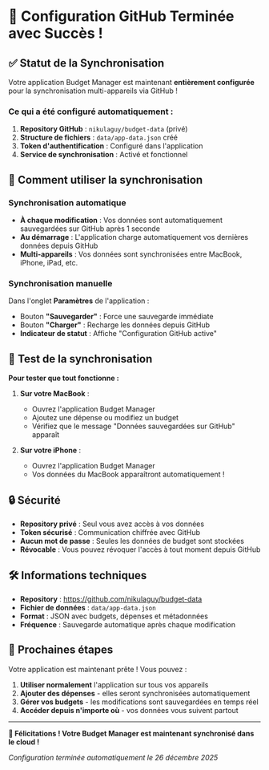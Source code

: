 # 🎉 Configuration GitHub Terminée avec Succès !

## ✅ Statut de la Synchronisation

Votre application Budget Manager est maintenant **entièrement configurée** pour la synchronisation multi-appareils via GitHub !

### Ce qui a été configuré automatiquement :

1. **Repository GitHub** : `nikulaguy/budget-data` (privé)
2. **Structure de fichiers** : `data/app-data.json` créé
3. **Token d'authentification** : Configuré dans l'application
4. **Service de synchronisation** : Activé et fonctionnel

## 🚀 Comment utiliser la synchronisation

### Synchronisation automatique
- **À chaque modification** : Vos données sont automatiquement sauvegardées sur GitHub après 1 seconde
- **Au démarrage** : L'application charge automatiquement vos dernières données depuis GitHub
- **Multi-appareils** : Vos données sont synchronisées entre MacBook, iPhone, iPad, etc.

### Synchronisation manuelle
Dans l'onglet **Paramètres** de l'application :
- Bouton **"Sauvegarder"** : Force une sauvegarde immédiate
- Bouton **"Charger"** : Recharge les données depuis GitHub
- **Indicateur de statut** : Affiche "Configuration GitHub active"

## 📱 Test de la synchronisation

**Pour tester que tout fonctionne :**

1. **Sur votre MacBook** :
   - Ouvrez l'application Budget Manager
   - Ajoutez une dépense ou modifiez un budget
   - Vérifiez que le message "Données sauvegardées sur GitHub" apparaît

2. **Sur votre iPhone** :
   - Ouvrez l'application Budget Manager
   - Vos données du MacBook apparaîtront automatiquement !

## 🔒 Sécurité

- **Repository privé** : Seul vous avez accès à vos données
- **Token sécurisé** : Communication chiffrée avec GitHub
- **Aucun mot de passe** : Seules les données de budget sont stockées
- **Révocable** : Vous pouvez révoquer l'accès à tout moment depuis GitHub

## 🛠️ Informations techniques

- **Repository** : https://github.com/nikulaguy/budget-data
- **Fichier de données** : `data/app-data.json`
- **Format** : JSON avec budgets, dépenses et métadonnées
- **Fréquence** : Sauvegarde automatique après chaque modification

## 🎯 Prochaines étapes

Votre application est maintenant prête ! Vous pouvez :

1. **Utiliser normalement** l'application sur tous vos appareils
2. **Ajouter des dépenses** - elles seront synchronisées automatiquement
3. **Gérer vos budgets** - les modifications sont sauvegardées en temps réel
4. **Accéder depuis n'importe où** - vos données vous suivent partout

---

**🎉 Félicitations ! Votre Budget Manager est maintenant synchronisé dans le cloud !**

*Configuration terminée automatiquement le 26 décembre 2025* 